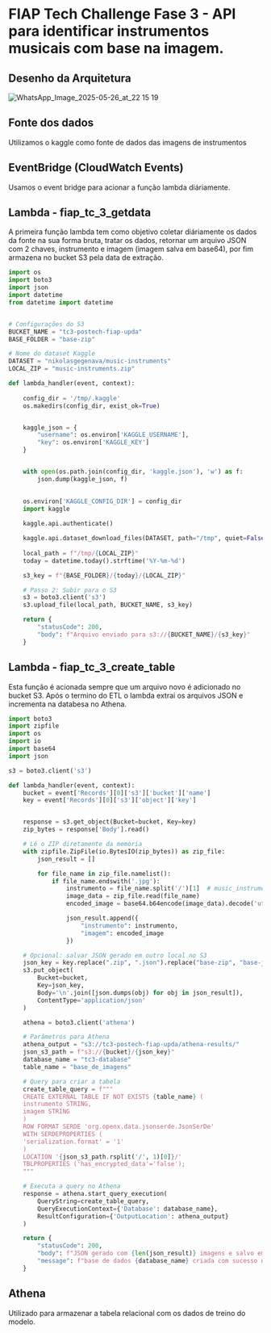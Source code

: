 # FIAP Tech Challenge Fase 3 - API para identificar instrumentos musicais com base na imagem.

## Desenho da Arquitetura

![WhatsApp_Image_2025-05-26_at_22 15 19](https://github.com/user-attachments/assets/3fabf81f-c008-4037-bd6e-8ab77e859742)


## Fonte dos dados 
Utilizamos o kaggle como fonte de dados das imagens de instrumentos

## EventBridge (CloudWatch Events)
Usamos o event bridge para acionar a função lambda diáriamente.

## Lambda - fiap_tc_3_getdata
A primeira função lambda tem como objetivo coletar diáriamente os dados da fonte na sua forma bruta, tratar os dados, retornar um arquivo JSON com 2 chaves, instrumento e imagem (imagem salva em base64), por fim armazena no bucket S3 pela data de extração.

```python
import os
import boto3
import json
import datetime
from datetime import datetime


# Configurações do S3
BUCKET_NAME = "tc3-postech-fiap-upda"
BASE_FOLDER = "base-zip"

# Nome do dataset Kaggle
DATASET = "nikolasgegenava/music-instruments"
LOCAL_ZIP = "music-instruments.zip"

def lambda_handler(event, context):
       
    config_dir = '/tmp/.kaggle'
    os.makedirs(config_dir, exist_ok=True)


    kaggle_json = {
        "username": os.environ['KAGGLE_USERNAME'],
        "key": os.environ['KAGGLE_KEY']
    }


    with open(os.path.join(config_dir, 'kaggle.json'), 'w') as f:
        json.dump(kaggle_json, f)

    
    os.environ['KAGGLE_CONFIG_DIR'] = config_dir
    import kaggle
    
    kaggle.api.authenticate()

    kaggle.api.dataset_download_files(DATASET, path="/tmp", quiet=False)
    
    local_path = f"/tmp/{LOCAL_ZIP}"
    today = datetime.today().strftime('%Y-%m-%d')

    s3_key = f"{BASE_FOLDER}/{today}/{LOCAL_ZIP}"

    # Passo 2: Subir para o S3
    s3 = boto3.client('s3')
    s3.upload_file(local_path, BUCKET_NAME, s3_key)

    return {
        "statusCode": 200,
        "body": f"Arquivo enviado para s3://{BUCKET_NAME}/{s3_key}"
    }


```

## Lambda - fiap_tc_3_create_table
Esta função é acionada sempre que um arquivo novo é adicionado no bucket S3. Após o termino do ETL o lambda extrai os arquivos JSON e incrementa na databesa no Athena.

```python
import boto3
import zipfile
import os
import io
import base64
import json

s3 = boto3.client('s3')

def lambda_handler(event, context):
    bucket = event['Records'][0]['s3']['bucket']['name']
    key = event['Records'][0]['s3']['object']['key']


    response = s3.get_object(Bucket=bucket, Key=key)
    zip_bytes = response['Body'].read()

    # Lê o ZIP diretamente da memória
    with zipfile.ZipFile(io.BytesIO(zip_bytes)) as zip_file:
        json_result = []

        for file_name in zip_file.namelist():
            if file_name.endswith('.jpg'):
                instrumento = file_name.split('/')[1]  # music_instruments/<instrumento>/<imagem>
                image_data = zip_file.read(file_name)
                encoded_image = base64.b64encode(image_data).decode('utf-8')

                json_result.append({
                    "instrumento": instrumento,
                    "imagem": encoded_image
                })

    # Opcional: salvar JSON gerado em outro local no S3
    json_key = key.replace(".zip", ".json").replace("base-zip", "base-json")
    s3.put_object(
        Bucket=bucket,
        Key=json_key,
        Body='\n'.join([json.dumps(obj) for obj in json_result]),
        ContentType='application/json'
    )

    athena = boto3.client('athena')

    # Parâmetros para Athena
    athena_output = "s3://tc3-postech-fiap-upda/athena-results/"
    json_s3_path = f"s3://{bucket}/{json_key}"
    database_name = "tc3-database" 
    table_name = "base_de_imagens"

    # Query para criar a tabela
    create_table_query = f"""
    CREATE EXTERNAL TABLE IF NOT EXISTS {table_name} (
    instrumento STRING,
    imagem STRING
    )
    ROW FORMAT SERDE 'org.openx.data.jsonserde.JsonSerDe'
    WITH SERDEPROPERTIES (
    'serialization.format' = '1'
    )
    LOCATION '{json_s3_path.rsplit('/', 1)[0]}/'
    TBLPROPERTIES ('has_encrypted_data'='false');
    """

    # Executa a query no Athena
    response = athena.start_query_execution(
        QueryString=create_table_query,
        QueryExecutionContext={'Database': database_name},
        ResultConfiguration={'OutputLocation': athena_output}
    )

    return {
        "statusCode": 200,
        "body": f"JSON gerado com {len(json_result)} imagens e salvo em s3://{bucket}/{json_key}",
        "message": f"base de dados {database_name} criada com sucesso no athena"
    }

```
## Athena
Utilizado para armazenar a tabela relacional com os dados de treino do modelo.


